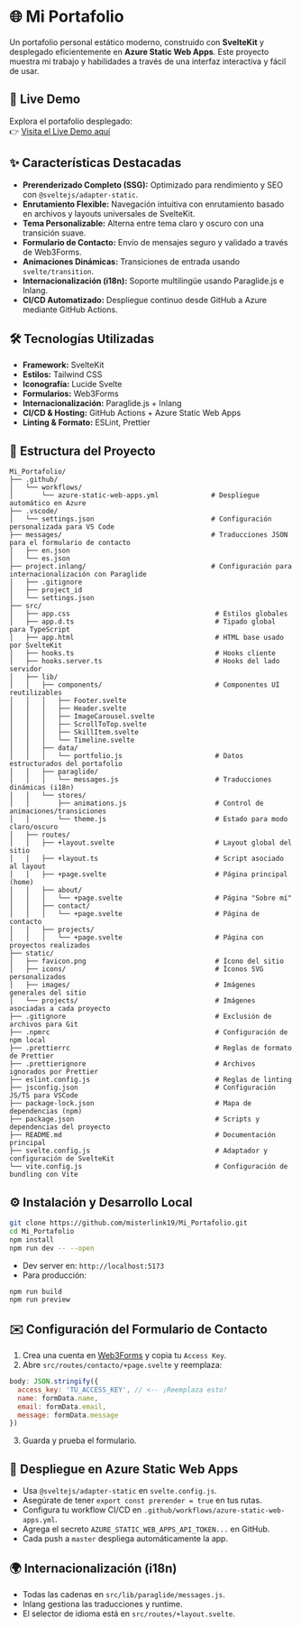 # 🌐 Mi Portafolio

Un portafolio personal estático moderno, construido con **SvelteKit** y desplegado eficientemente en **Azure Static Web Apps**. Este proyecto muestra mi trabajo y habilidades a través de una interfaz interactiva y fácil de usar.

## 🚀 Live Demo

Explora el portafolio desplegado:  
👉 [Visita el Live Demo aquí](https://github.com/misterlink19/Mi_Portafolio)

## ✨ Características Destacadas

- **Prerenderizado Completo (SSG):** Optimizado para rendimiento y SEO con `@sveltejs/adapter-static`.
- **Enrutamiento Flexible:** Navegación intuitiva con enrutamiento basado en archivos y layouts universales de SvelteKit.
- **Tema Personalizable:** Alterna entre tema claro y oscuro con una transición suave.
- **Formulario de Contacto:** Envío de mensajes seguro y validado a través de Web3Forms.
- **Animaciones Dinámicas:** Transiciones de entrada usando `svelte/transition`.
- **Internacionalización (i18n):** Soporte multilingüe usando Paraglide.js e Inlang.
- **CI/CD Automatizado:** Despliegue continuo desde GitHub a Azure mediante GitHub Actions.

## 🛠️ Tecnologías Utilizadas

- **Framework:** SvelteKit  
- **Estilos:** Tailwind CSS  
- **Iconografía:** Lucide Svelte  
- **Formularios:** Web3Forms  
- **Internacionalización:** Paraglide.js + Inlang  
- **CI/CD & Hosting:** GitHub Actions + Azure Static Web Apps  
- **Linting & Formato:** ESLint, Prettier

## 📂 Estructura del Proyecto

```plaintext
Mi_Portafolio/
├── .github/
│   └── workflows/
│       └── azure-static-web-apps.yml             # Despliegue automático en Azure
├── .vscode/
│   └── settings.json                             # Configuración personalizada para VS Code
├── messages/                                     # Traducciones JSON para el formulario de contacto
│   ├── en.json
│   └── es.json
├── project.inlang/                               # Configuración para internacionalización con Paraglide
│   ├── .gitignore
│   ├── project_id
│   └── settings.json
├── src/
│   ├── app.css                                    # Estilos globales
│   ├── app.d.ts                                   # Tipado global para TypeScript
│   ├── app.html                                   # HTML base usado por SvelteKit
│   ├── hooks.ts                                   # Hooks cliente
│   ├── hooks.server.ts                            # Hooks del lado servidor
│   ├── lib/
│   │   ├── components/                            # Componentes UI reutilizables
│   │   │   ├── Footer.svelte
│   │   │   ├── Header.svelte
│   │   │   ├── ImageCarousel.svelte
│   │   │   ├── ScrollToTop.svelte
│   │   │   ├── SkillItem.svelte
│   │   │   └── Timeline.svelte
│   │   ├── data/
│   │   │   └── portfolio.js                       # Datos estructurados del portafolio
│   │   ├── paraglide/
│   │   │   └── messages.js                        # Traducciones dinámicas (i18n)
│   │   └── stores/
│   │       ├── animations.js                      # Control de animaciones/transiciones
│   │       └── theme.js                           # Estado para modo claro/oscuro
│   ├── routes/
│   │   ├── +layout.svelte                         # Layout global del sitio
│   │   ├── +layout.ts                             # Script asociado al layout
│   │   ├── +page.svelte                           # Página principal (home)
│   │   ├── about/
│   │   │   └── +page.svelte                       # Página "Sobre mí"
│   │   ├── contact/
│   │   │   └── +page.svelte                       # Página de contacto
│   │   ├── projects/
│   │   │   └── +page.svelte                       # Página con proyectos realizados
├── static/
│   ├── favicon.png                                # Ícono del sitio
│   ├── icons/                                     # Íconos SVG personalizados
│   ├── images/                                    # Imágenes generales del sitio
│   └── projects/                                  # Imágenes asociadas a cada proyecto
├── .gitignore                                     # Exclusión de archivos para Git
├── .npmrc                                         # Configuración de npm local
├── .prettierrc                                    # Reglas de formato de Prettier
├── .prettierignore                                # Archivos ignorados por Prettier
├── eslint.config.js                               # Reglas de linting
├── jsconfig.json                                  # Configuración JS/TS para VSCode
├── package-lock.json                              # Mapa de dependencias (npm)
├── package.json                                   # Scripts y dependencias del proyecto
├── README.md                                      # Documentación principal
├── svelte.config.js                               # Adaptador y configuración de SvelteKit
└── vite.config.js                                 # Configuración de bundling con Vite
```

## ⚙️ Instalación y Desarrollo Local

```bash
git clone https://github.com/misterlink19/Mi_Portafolio.git
cd Mi_Portafolio
npm install
npm run dev -- --open
```

- Dev server en: `http://localhost:5173`  
- Para producción:

```bash
npm run build
npm run preview
```

## ✉️ Configuración del Formulario de Contacto

1. Crea una cuenta en [Web3Forms](https://web3forms.com) y copia tu `Access Key`.
2. Abre `src/routes/contacto/+page.svelte` y reemplaza:

```javascript
body: JSON.stringify({
  access_key: 'TU_ACCESS_KEY', // <-- ¡Reemplaza esto!
  name: formData.name,
  email: formData.email,
  message: formData.message
})
```

3. Guarda y prueba el formulario.

## 🚀 Despliegue en Azure Static Web Apps

- Usa `@sveltejs/adapter-static` en `svelte.config.js`.
- Asegúrate de tener `export const prerender = true` en tus rutas.
- Configura tu workflow CI/CD en `.github/workflows/azure-static-web-apps.yml`.
- Agrega el secreto `AZURE_STATIC_WEB_APPS_API_TOKEN...` en GitHub.
- Cada push a `master` despliega automáticamente la app.

## 🌍 Internacionalización (i18n)

- Todas las cadenas en `src/lib/paraglide/messages.js`.
- Inlang gestiona las traducciones y runtime.
- El selector de idioma está en `src/routes/+layout.svelte`.

